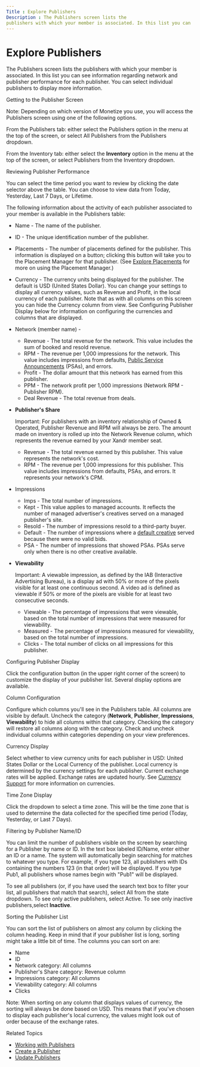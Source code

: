```yaml
---
Title : Explore Publishers
Description : The Publishers screen lists the
publishers with which your member is associated. In this list you can
---
```



# Explore Publishers





The Publishers screen lists the
publishers with which your member is associated. In this list you can
see information regarding network and publisher performance for each
publisher. You can select individual publishers to display more
information.

Getting to the Publisher Screen



Note: Depending on which version of
Monetize you use, you will access the
Publishers screen using one of the
following options.



From the Publishers tab: either select
the Publishers option in the menu at
the top of the screen, or select All
Publishers from the Publishers
dropdown.

From the Inventory tab: either select
the **Inventory** option in the menu at the top of the screen, or select
Publishers from the
Inventory dropdown.

Reviewing Publisher Performance

You can select the time period you want to review by clicking the date
selector above the table. You can choose to view data from
Today,
Yesterday,
Last 7 Days, or
Lifetime.

The following information about the activity of each publisher
associated to your member is available in the
Publishers table:

- Name - The name of the publisher.
- ID - The unique identification
  number of the publisher.
- Placements - The number of
  placements defined for the publisher. This information is displayed on
  a button; clicking this button will take you to the
  Placement Manager for that
  publisher. (See
  <a href="explore-placements.html" class="xref">Explore Placements</a>
  for more on using the Placement Manager.)
- Currency - The currency units being
  displayed for the publisher. The default is USD (United States
  Dollar). You can change your settings to display all currency values,
  such as Revenue and Profit, in the local currency of each publisher.
  Note that as with all columns on this screen you can hide the Currency
  column from view. See Configuring Publisher Display below for
  information on configuring the currencies and columns that are
  displayed.
- Network (member name) -
  - Revenue - The total revenue for
    the network. This value includes the sum of booked and resold
    revenue.
  - RPM - The revenue per 1,000
    impressions for the network. This value includes impressions from
    defaults, <a href="default-psas.html" class="xref">Public Service
    Announcements</a> (PSAs), and errors.
  - Profit - The dollar amount that
    this network has earned from this publisher.
  - PPM - The network profit per 1,000
    impressions (Network RPM - Publisher RPM).
  - Deal Revenue - The total revenue
    from deals.
- **Publisher's Share**
  

  Important: For publishers with an
  inventory relationship of Owned &
  Operated, Publisher Revenue
  and RPM will always be zero. The
  amount made on inventory is rolled up into the
  Network Revenue column, which
  represents the revenue earned by your Xandr
  member seat.

  

  - Revenue - The total revenue earned
    by this publisher. This value represents the network's cost.
  - RPM - The revenue per 1,000
    impressions for this publisher. This value includes impressions from
    defaults, PSAs, and errors. It represents your network's CPM.
- Impressions
  - Imps - The total number of
    impressions.
  - Kept - This value applies to
    managed accounts. It reflects the number of managed advertiser's
    creatives served on a managed publisher's site.
  - Resold - The number of impressions
    resold to a third-party buyer.
  - Default - The number of
    impressions where a
    <a href="assign-a-default-creative-to-a-placement.html"
    class="xref">default creative</a> served because there were no valid
    bids.
  - PSA - The number of impressions
    that showed PSAs. PSAs serve only when there is no other creative
    available.
- **Viewability**
  

  Important: A viewable impression, as
  defined by the IAB (Interactive Advertising Bureau), is a display ad
  with 50% or more of the pixels visible for at least one continuous
  second. A video ad is defined as viewable if 50% or more of the pixels
  are visible for at least two consecutive seconds.

  

  - Viewable - The percentage of
    impressions that were viewable, based on the total number of
    impressions that were measured for viewability.
  - Measured - The percentage of
    impressions measured for viewability, based on the total number of
    impressions.
  - Clicks - The total number of
    clicks on all impressions for this publisher.

Configuring Publisher Display

Click the configuration button (in the upper right corner of the screen)
to customize the display of your publisher list. Several display options
are available.

Column Configuration

Configure which columns you'll see in the
Publishers table. All columns are
visible by default. Uncheck the category (**Network**, **Publisher**,
**Impressions**, **Viewability**) to hide all columns within that
category. Checking the category will restore all columns along with the
category. Check and uncheck individual columns within categories
depending on your view preferences.

Currency Display

Select whether to view currency units for each publisher in
USD: United States Dollar or the
Local Currency of the publisher. Local
currency is determined by the currency settings for each publisher.
Current exchange rates will be applied. Exchange rates are updated
hourly. See
<a href="currency-support.html" class="xref">Currency Support</a> for
more information on currencies.

Time Zone Display

Click the  dropdown to select a time
zone. This will be the time zone that is used to determine the data
collected for the specified time period
(Today,
Yesterday, or
Last 7 Days).

Filtering by Publisher Name/ID

You can limit the number of publishers visible on the screen by
searching for a Publisher by name or ID. In the text box labeled
ID/Name, enter either an ID or a name. The system will automatically
begin searching for matches to whatever you type. For example, if you
type 123, all publishers with IDs containing the numbers 123 (in that
order) will be displayed. If you type Pub1, all publishers whose names
begin with "Pub1" will be displayed.

To see all publishers (or, if you have used the search text box to
filter your list, all publishers that match that search), select
All from the state dropdown. To see
only active publishers, select Active.
To see only inactive publishers,select **Inactive**.

Sorting the Publisher List

You can sort the list of publishers on almost any column by clicking the
column heading. Keep in mind that if your publisher list is long,
sorting might take a little bit of time. The columns you can sort on
are:

- Name
- ID
- Network category: All columns
- Publisher's Share category:
  Revenue column
- Impressions category: All columns
- Viewability category: All columns
- Clicks



Note: When sorting on any column that
displays values of currency, the sorting will always be done based on
USD. This means that if you've chosen to display each publisher's local
currency, the values might look out of order because of the exchange
rates.







Related Topics

- <a href="working-with-publishers.html" class="xref">Working with
  Publishers</a>
- <a href="create-a-publisher.html" class="xref">Create a Publisher</a>
- <a href="update-publishers.html" class="xref">Update Publishers</a>






